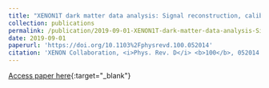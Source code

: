 ```yaml
---
title: "XENON1T dark matter data analysis: Signal reconstruction, calibration, and event selection"
collection: publications
permalink: /publication/2019-09-01-XENON1T-dark-matter-data-analysis-Signal-reconstruction-calibration-and-event-selection
date: 2019-09-01
paperurl: 'https://doi.org/10.1103%2Fphysrevd.100.052014'
citation: 'XENON Collaboration, <i>Phys. Rev. D</i> <b>100</b>, 052014 (2019)'
---
```

[Access paper here](https://doi.org/10.1103%2Fphysrevd.100.052014){:target="_blank"}
